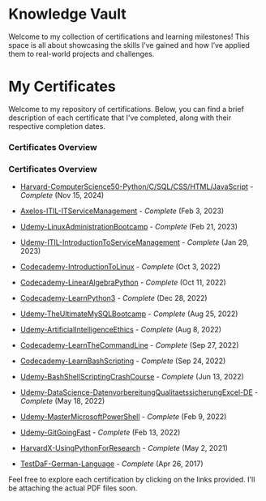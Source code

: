 # Knowledge Vault
Welcome to my collection of certifications and learning milestones! This space is all about showcasing the skills I’ve gained and how I’ve applied them to real-world projects and challenges.

# My Certificates

Welcome to my repository of certifications. Below, you can find a brief description of each certificate that I've completed, along with their respective completion dates.

### Certificates Overview



### Certificates Overview

- [Harvard-ComputerScience50-Python/C/SQL/CSS/HTML/JavaScript](Certificates/Harvard-ComputerScience50.pdf) - *Complete* (Nov 15, 2024)

- [Axelos-ITIL-ITServiceManagement](Certificates/Axelos-ITIL-ITServiceManagement.pdf) - *Complete* (Feb 3, 2023)

- [Udemy-LinuxAdministrationBootcamp](Certificates/Udemy-LinuxAdministrationBootcamp.pdf) - *Complete* (Feb 21, 2023)

- [Udemy-ITIL-IntroductionToServiceManagement](Certificates/Udemy-ITIL-IntroductionToServiceManagement.pdf) - *Complete* (Jan 29, 2023)

- [Codecademy-IntroductionToLinux](Certificates/Codecademy-IntroductionToLinux.pdf) - *Complete* (Oct 3, 2022)

- [Codecademy-LinearAlgebraPython](Certificates/Codecademy-LinearAlgebraPython.pdf) - *Complete* (Oct 11, 2022)

- [Codecademy-LearnPython3](Certificates/Codecademy-LearnPython3.pdf) - *Complete* (Dec 28, 2022)

- [Udemy-TheUltimateMySQLBootcamp](Certificates/Udemy-TheUltimateMySQLBootcamp.pdf) - *Complete* (Aug 25, 2022)

- [Udemy-ArtificialIntelligenceEthics](Certificates/Udemy-ArtificialIntelligenceEthics.pdf) - *Complete* (Aug 8, 2022)

- [Codecademy-LearnTheCommandLine](Certificates/Codecademy-LearnTheCommandLine.pdf) - *Complete* (Sep 27, 2022)

- [Codecademy-LearnBashScripting](Certificates/Codecademy-LearnBashScripting.pdf) - *Complete* (Sep 24, 2022)

- [Udemy-BashShellScriptingCrashCourse](Certificates/Udemy-BashShellScriptingCrashCourse.pdf) - *Complete* (Jun 13, 2022)

- [Udemy-DataScience-DatenvorbereitungQualitaetssicherungExcel-DE](Certificates/Udemy-DataScience-DatenvorbereitungQualitaetssicherungExcel-DE.pdf) - *Complete* (May 18, 2022)

- [Udemy-MasterMicrosoftPowerShell](Certificates/Udemy-MasterMicrosoftPowerShell.pdf) - *Complete* (Feb 9, 2022)

- [Udemy-GitGoingFast](Certificates/Udemy-GitGoingFast.pdf) - *Complete* (Feb 13, 2022)

- [HarvardX-UsingPythonForResearch](Certificates/HarvardX-UsingPythonForResearch.pdf) - *Complete* (May 2, 2021)

- [TestDaF-German-Language](Certificates/TestDaF-German-Language.pdf) - *Complete* (Apr 26, 2017)

Feel free to explore each certification by clicking on the links provided. I'll be attaching the actual PDF files soon.


